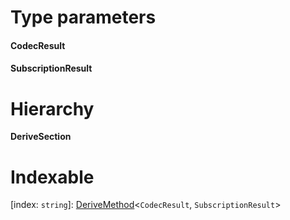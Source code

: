 

# Type parameters
#### CodecResult 
#### SubscriptionResult 
# Hierarchy

**DeriveSection**

# Indexable

\[index: `string`\]:&nbsp;[DeriveMethod](../modules/_types_.md#derivemethod)<`CodecResult`, `SubscriptionResult`>

